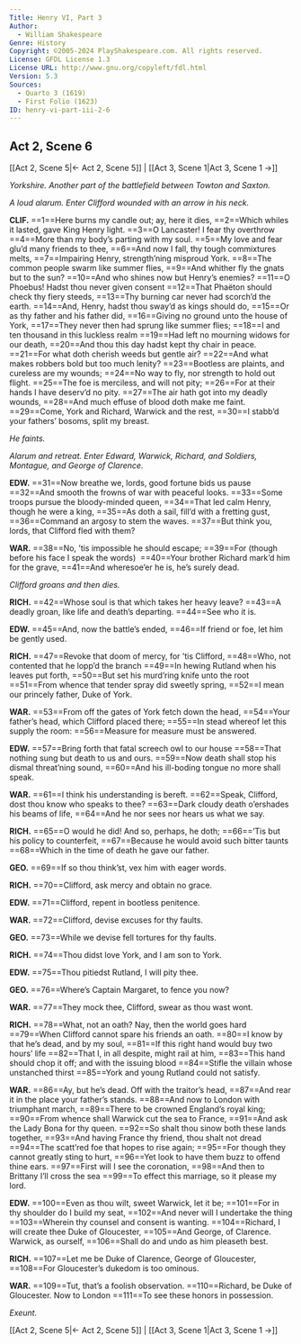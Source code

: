```yaml
---
Title: Henry VI, Part 3
Author: 
  - William Shakespeare
Genre: History
Copyright: ©2005-2024 PlayShakespeare.com. All rights reserved.
License: GFDL License 1.3
License URL: http://www.gnu.org/copyleft/fdl.html
Version: 5.3
Sources:
  - Quarto 3 (1619)
  - First Folio (1623)
ID: henry-vi-part-iii-2-6
---
```


## Act 2, Scene 6
[[Act 2, Scene 5|← Act 2, Scene 5]] | [[Act 3, Scene 1|Act 3, Scene 1 →]]

*Yorkshire. Another part of the battlefield between Towton and Saxton.*

*A loud alarum. Enter Clifford wounded with an arrow in his neck.*

**CLIF.**
==1==Here burns my candle out; ay, here it dies,
==2==Which whiles it lasted, gave King Henry light.
==3==O Lancaster! I fear thy overthrow
==4==More than my body’s parting with my soul.
==5==My love and fear glu’d many friends to thee,
==6==And now I fall, thy tough commixtures melts,
==7==Impairing Henry, strength’ning misproud York.
==8==The common people swarm like summer flies,
==9==And whither fly the gnats but to the sun?
==10==And who shines now but Henry’s enemies?
==11==O Phoebus! Hadst thou never given consent
==12==That Phaëton should check thy fiery steeds,
==13==Thy burning car never had scorch’d the earth.
==14==And, Henry, hadst thou sway’d as kings should do,
==15==Or as thy father and his father did,
==16==Giving no ground unto the house of York,
==17==They never then had sprung like summer flies;
==18==I and ten thousand in this luckless realm
==19==Had left no mourning widows for our death,
==20==And thou this day hadst kept thy chair in peace.
==21==For what doth cherish weeds but gentle air?
==22==And what makes robbers bold but too much lenity?
==23==Bootless are plaints, and cureless are my wounds;
==24==No way to fly, nor strength to hold out flight.
==25==The foe is merciless, and will not pity;
==26==For at their hands I have deserv’d no pity.
==27==The air hath got into my deadly wounds,
==28==And much effuse of blood doth make me faint.
==29==Come, York and Richard, Warwick and the rest,
==30==I stabb’d your fathers’ bosoms, split my breast.

*He faints.*

*Alarum and retreat. Enter Edward, Warwick, Richard, and Soldiers, Montague, and George of Clarence.*

**EDW.**
==31==Now breathe we, lords, good fortune bids us pause
==32==And smooth the frowns of war with peaceful looks.
==33==Some troops pursue the bloody-minded queen,
==34==That led calm Henry, though he were a king,
==35==As doth a sail, fill’d with a fretting gust,
==36==Command an argosy to stem the waves.
==37==But think you, lords, that Clifford fled with them?

**WAR.**
==38==No, ’tis impossible he should escape;
==39==For (though before his face I speak the words) 
==40==Your brother Richard mark’d him for the grave,
==41==And wheresoe’er he is, he’s surely dead.

*Clifford groans and then dies.*

**RICH.**
==42==Whose soul is that which takes her heavy leave?
==43==A deadly groan, like life and death’s departing.
==44==See who it is.

**EDW.**
==45==And, now the battle’s ended,
==46==If friend or foe, let him be gently used.

**RICH.**
==47==Revoke that doom of mercy, for ’tis Clifford,
==48==Who, not contented that he lopp’d the branch
==49==In hewing Rutland when his leaves put forth,
==50==But set his murd’ring knife unto the root
==51==From whence that tender spray did sweetly spring,
==52==I mean our princely father, Duke of York.

**WAR.**
==53==From off the gates of York fetch down the head,
==54==Your father’s head, which Clifford placed there;
==55==In stead whereof let this supply the room:
==56==Measure for measure must be answered.

**EDW.**
==57==Bring forth that fatal screech owl to our house
==58==That nothing sung but death to us and ours.
==59==Now death shall stop his dismal threat’ning sound,
==60==And his ill-boding tongue no more shall speak.

**WAR.**
==61==I think his understanding is bereft.
==62==Speak, Clifford, dost thou know who speaks to thee?
==63==Dark cloudy death o’ershades his beams of life,
==64==And he nor sees nor hears us what we say.

**RICH.**
==65==O would he did! And so, perhaps, he doth;
==66==’Tis but his policy to counterfeit,
==67==Because he would avoid such bitter taunts
==68==Which in the time of death he gave our father.

**GEO.**
==69==If so thou think’st, vex him with eager words.

**RICH.**
==70==Clifford, ask mercy and obtain no grace.

**EDW.**
==71==Clifford, repent in bootless penitence.

**WAR.**
==72==Clifford, devise excuses for thy faults.

**GEO.**
==73==While we devise fell tortures for thy faults.

**RICH.**
==74==Thou didst love York, and I am son to York.

**EDW.**
==75==Thou pitiedst Rutland, I will pity thee.

**GEO.**
==76==Where’s Captain Margaret, to fence you now?

**WAR.**
==77==They mock thee, Clifford, swear as thou wast wont.

**RICH.**
==78==What, not an oath? Nay, then the world goes hard
==79==When Clifford cannot spare his friends an oath.
==80==I know by that he’s dead, and by my soul,
==81==If this right hand would buy two hours’ life
==82==That I, in all despite, might rail at him,
==83==This hand should chop it off; and with the issuing blood
==84==Stifle the villain whose unstanched thirst
==85==York and young Rutland could not satisfy.

**WAR.**
==86==Ay, but he’s dead. Off with the traitor’s head,
==87==And rear it in the place your father’s stands.
==88==And now to London with triumphant march,
==89==There to be crowned England’s royal king;
==90==From whence shall Warwick cut the sea to France,
==91==And ask the Lady Bona for thy queen.
==92==So shalt thou sinow both these lands together,
==93==And having France thy friend, thou shalt not dread
==94==The scatt’red foe that hopes to rise again;
==95==For though they cannot greatly sting to hurt,
==96==Yet look to have them buzz to offend thine ears.
==97==First will I see the coronation,
==98==And then to Brittany I’ll cross the sea
==99==To effect this marriage, so it please my lord.

**EDW.**
==100==Even as thou wilt, sweet Warwick, let it be;
==101==For in thy shoulder do I build my seat,
==102==And never will I undertake the thing
==103==Wherein thy counsel and consent is wanting.
==104==Richard, I will create thee Duke of Gloucester,
==105==And George, of Clarence. Warwick, as ourself,
==106==Shall do and undo as him pleaseth best.

**RICH.**
==107==Let me be Duke of Clarence, George of Gloucester,
==108==For Gloucester’s dukedom is too ominous.

**WAR.**
==109==Tut, that’s a foolish observation.
==110==Richard, be Duke of Gloucester. Now to London
==111==To see these honors in possession.

*Exeunt.*

[[Act 2, Scene 5|← Act 2, Scene 5]] | [[Act 3, Scene 1|Act 3, Scene 1 →]]